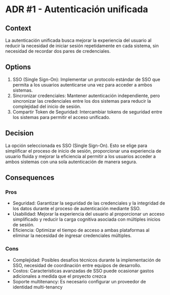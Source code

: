 # ADR #1 - Autenticación unificada

## Context
La autenticación unificada busca mejorar la experiencia del usuario al reducir la necesidad de iniciar sesión repetidamente en cada sistema, sin necesidad de recordar dos pares de credenciales.

## Options
1. SSO (Single Sign-On): Implementar un protocolo estándar de SSO que permita a los usuarios autenticarse una vez para acceder a ambos sistemas.
2. Sincronizar credenciales: Mantener autenticación independiente, pero sincronizar las credenciales entre los dos sistemas para reducir la complejidad del inicio de sesión.
3. Compartir Token de Seguridad: Intercambiar tokens de seguridad entre los sistemas para permitir el acceso unificado.

## Decision
La opción seleccionada es SSO (Single Sign-On). Esto se elige para simplificar el proceso de inicio de sesión, proporcionar una experiencia de usuario fluida y mejorar la eficiencia al permitir a los usuarios acceder a ambos sistemas con una sola autenticación de manera segura.

## Consequences

### Pros
* Seguridad: Garantizar la seguridad de las credenciales y la integridad de los datos durante el proceso de autenticación mediante SSO.
* Usabilidad: Mejorar la experiencia del usuario al proporcionar un acceso simplificado y reducir la carga cognitiva asociada con múltiples inicios de sesión.
* Eficiencia: Optimizar el tiempo de acceso a ambas plataformas al eliminar la necesidad de ingresar credenciales múltiples.

### Cons
* Complejidad: Posibles desafíos técnicos durante la implementación de SSO, necesidad de coordinación entre equipos de desarrollo.
* Costos: Características avanzadas de SSO puede ocasionar gastos adicionales a medida que el proyecto crezca
* Soporte multitenancy: Es necesario configurar un proveedor de identidad multi-tenancy